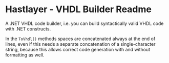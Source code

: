 ﻿# Hastlayer - VHDL Builder Readme



A .NET VHDL code builder, i.e. you can build syntactically valid VHDL code with .NET constructs.

In the `ToVhdl()` methods spaces are concatenated always at the end of lines, even if this needs a separate concatenation of a single-character string, because this allows correct code generation with and without formatting as well.